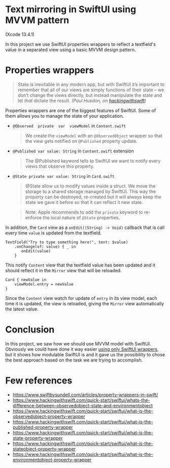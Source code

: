 # Text mirroring in SwiftUI using MVVM pattern

(Xcode 13.4.1)

In this project we use SwiftUI properties wrappers to reflect a textfield's value in a separated view using a basic MVVM design pattern.

# Properties wrappers

> State is inevitable in any modern app, but with SwiftUI it’s important to remember that all of our views are simply functions of their state – we don’t change the views directly, but instead manipulate the state and let _that_ dictate the result.
*(Paul Husdon, on [hackingwithswift](https://www.hackingwithswift.com/quick-start/swiftui/whats-the-difference-between-observedobject-state-and-environmentobject))*

Properties wrappers are one of the biggest features of SwiftUI. Some of them allows you to manage the state of your application.

- `@Observed  private  var  viewModel` in `Content.swift`
	> We create the `viewModel` with an `@ObservedObject` wrapper so that the view gets notified on `@Published` property update.
	
- `@Published var value: String` in `Content.swift` extension
	> The @Published keyword tells to SwiftUI we want to notify every views that observe this property.

- `@State private var value: String` in `Card.swift`
	>  @State allow us to modify values inside a struct. We move the storage to a shared storage managed by SwiftUI. This way the property can be destroyed, re-created but it will always keep the state we gave it before so that it can reflect it new state.
	
	> Note: Apple recommends to add the `private` keyword to re-enforce the local nature of `@State` properties.

In addition, the `Card` view as a `onEdit((String) -> Void)` callback that is call every time `value` is updated from the textfield. 

```
TextField("Try to type something here!", text: $value)
	.onChange(of: value) { _ in
	   onEdit(value)
	}
```

This notify `Content` view that the textfield value has been updated and it should reflect it in the `Mirror` view that will be reloaded.

```
Card { newValue in
	viewModel.entry = newValue
}
```

Since the `Content` view watch for update of `entry` in its view model, each time it is updated, the view is reloaded, giving the `Mirror` view automatically the latest value.

# Conclusion

In this project, we saw how we should use MVVM model with SwiftUI. Obviously we could have done it way easier [using only SwiftUI wrappers](https://github.com/emilien-io/swiftui-test), but it shows how modulable SwiftUI is and it gave us the possibility to chose the best approach based on the task we are trying to accomplish.

# Few references

- https://www.swiftbysundell.com/articles/property-wrappers-in-swift/
- https://www.hackingwithswift.com/quick-start/swiftui/whats-the-difference-between-observedobject-state-and-environmentobject
- https://www.hackingwithswift.com/quick-start/swiftui/what-is-the-observedobject-property-wrapper
- https://www.hackingwithswift.com/quick-start/swiftui/what-is-the-published-property-wrapper
- https://www.hackingwithswift.com/quick-start/swiftui/what-is-the-state-property-wrapper
- https://www.hackingwithswift.com/quick-start/swiftui/what-is-the-stateobject-property-wrapper
- https://www.hackingwithswift.com/quick-start/swiftui/what-is-the-environmentobject-property-wrapper
